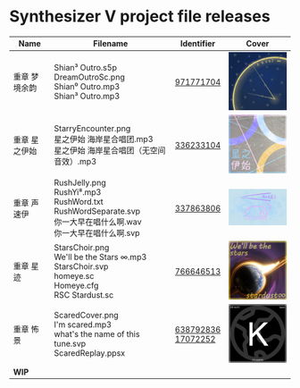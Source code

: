 # Synthesizer V project file releases
 
| Name | Filename | Identifier | Cover |
| - | - | - | - |
| 重章 梦境余韵 | Shian³ Outro.s5p<br>DreamOutroSc.png<br>Shian⁰ Outro.mp3<br>Shian³ Outro.mp3 | [971771704](https://www.bilibili.com/video/BV1zp4y1n732) | <img src="https://github.com/dawnsqrl/synthv-project/blob/main/%E9%87%8D%E7%AB%A0%20%E6%A2%A6%E5%A2%83%E4%BD%99%E9%9F%B5/DreamOutroSc.png" width="200"> |
| 重章 星之伊始 | StarryEncounter.png<br>星之伊始 海岸星合唱团.mp3<br>星之伊始 海岸星合唱团（无空间音效）.mp3 | [336233104](https://www.bilibili.com/video/BV1DR4y1J7Tk) | <img src="https://github.com/dawnsqrl/synthv-project/blob/main/%E9%87%8D%E7%AB%A0%20%E6%98%9F%E4%B9%8B%E4%BC%8A%E5%A7%8B/StarryEncounter.png" width="200"> |
| 重章 声速伊 | RushJelly.png<br>RushYi⁸.mp3<br>RushWord.txt<br>RushWordSeparate.svp<br>你一大早在唱什么啊.wav<br>你一大早在唱什么啊.svp | [337863806](https://www.bilibili.com/video/BV19R4y1374u) | <img src="https://github.com/dawnsqrl/synthv-project/blob/main/%E9%87%8D%E7%AB%A0%20%E5%A3%B0%E9%80%9F%E4%BC%8A/RushJelly.png" width="200"> |
| 重章 星迹 | StarsChoir.png<br>We'll be the Stars ∞.mp3<br>StarsChoir.svp<br>homeye.sc<br>Homeye.cfg<br>RSC Stardust.sc | [766646513](https://www.bilibili.com/video/BV1Kr4y1r7Nj) | <img src="https://github.com/dawnsqrl/synthv-project/blob/main/%E9%87%8D%E7%AB%A0%20%E6%98%9F%E8%BF%B9/StarsChoir.png" width="200"> |
| 重章 怖景 | ScaredCover.png<br>I'm scared.mp3<br>what's the name of this tune.svp<br>ScaredReplay.ppsx | [638792836](https://www.bilibili.com/video/BV17Y4y1C76R)<br>[17072252](https://www.bilibili.com/read/cv17072252) | <img src="https://github.com/dawnsqrl/synthv-project/blob/main/%E9%87%8D%E7%AB%A0%20%E6%80%96%E6%99%AF/ScaredCover.png" width="200"> |
| **WIP** |  |  | |
